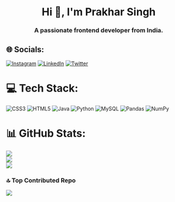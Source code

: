 <h1 align="center">Hi 👋, I'm Prakhar Singh</h1>
<h3 align="center">A passionate frontend developer from India.</h3>

## 🌐 Socials:
[![Instagram](https://img.shields.io/badge/Instagram-%23E4405F.svg?logo=Instagram&logoColor=white)](https://instagram.com/prakhar_2021) [![LinkedIn](https://img.shields.io/badge/LinkedIn-%230077B5.svg?logo=linkedin&logoColor=white)](https://linkedin.com/in/prakhar07) [![Twitter](https://img.shields.io/badge/Twitter-%231DA1F2.svg?logo=Twitter&logoColor=white)](https://twitter.com/Peterstark_01) 

# 💻 Tech Stack:
![CSS3](https://img.shields.io/badge/css3-%231572B6.svg?style=plastic&logo=css3&logoColor=white) ![HTML5](https://img.shields.io/badge/html5-%23E34F26.svg?style=plastic&logo=html5&logoColor=white) ![Java](https://img.shields.io/badge/java-%23ED8B00.svg?style=plastic&logo=java&logoColor=white) ![Python](https://img.shields.io/badge/python-3670A0?style=plastic&logo=python&logoColor=ffdd54) ![MySQL](https://img.shields.io/badge/mysql-%2300f.svg?style=plastic&logo=mysql&logoColor=white) ![Pandas](https://img.shields.io/badge/pandas-%23150458.svg?style=plastic&logo=pandas&logoColor=white) ![NumPy](https://img.shields.io/badge/numpy-%23013243.svg?style=plastic&logo=numpy&logoColor=white)
# 📊 GitHub Stats:
![](https://github-readme-stats.vercel.app/api?username=Sinprakhar01&theme=bear&hide_border=true&include_all_commits=false&count_private=false)<br/>
![](https://github-readme-streak-stats.herokuapp.com/?user=Sinprakhar01&theme=bear&hide_border=true)<br/>
![](https://github-readme-stats.vercel.app/api/top-langs/?username=Sinprakhar01&theme=bear&hide_border=true&include_all_commits=false&count_private=false&layout=compact)

### 🔝 Top Contributed Repo
![](https://github-contributor-stats.vercel.app/api?username=Sinprakhar01&limit=5&theme=tokyonight&combine_all_yearly_contributions=true)

<!-- Proudly created with GPRM ( https://gprm.itsvg.in ) -->
